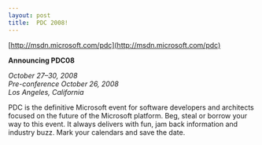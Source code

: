 ```yaml
---
layout: post
title:  PDC 2008!
---
```

[http://msdn.microsoft.com/pdc](http://msdn.microsoft.com/pdc)

**Announcing PDC08**

_October 27–30, 2008   
Pre-conference October 26, 2008   
Los Angeles, California_

PDC is the definitive Microsoft event for software developers and architects focused on the future of the Microsoft platform. Beg, steal or borrow your way to this event. It always delivers with fun, jam back information and industry buzz. Mark your calendars and save the date.
